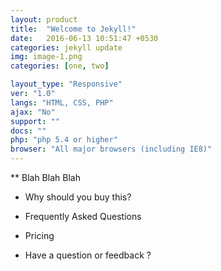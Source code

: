 ```yaml
---
layout: product
title:  "Welcome to Jekyll!"
date:   2016-06-13 10:51:47 +0530
categories: jekyll update
img: image-1.png
categories: [one, two]

layout_type: "Responsive"
ver: "1.0"
langs: "HTML, CSS, PHP"
ajax: "No"
support: ""
docs: ""
php: "php 5.4 or higher"
browser: "All major browsers (including IE8)"
---
```

** Blah Blah Blah

* Why should you buy this?

* Frequently Asked Questions

* Pricing

* Have a question or feedback ?